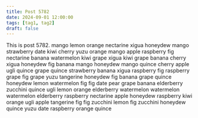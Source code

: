 ```yaml
---
title: Post 5782
date: 2024-09-01 12:00:00
tags: [tag1, tag2]
draft: false
---
```

This is post 5782.
mango
lemon
orange
nectarine
xigua
honeydew
mango
strawberry
date
kiwi
cherry
yuzu
orange
mango
apple
raspberry
fig
nectarine
banana
watermelon
kiwi
grape
xigua
kiwi
grape
banana
cherry
xigua
honeydew
fig
banana
mango
honeydew
mango
quince
cherry
apple
ugli
quince
grape
quince
strawberry
banana
xigua
raspberry
fig
raspberry
grape
fig
grape
yuzu
tangerine
honeydew
fig
banana
grape
quince
honeydew
lemon
watermelon
fig
fig
date
pear
grape
banana
elderberry
zucchini
quince
ugli
lemon
orange
elderberry
watermelon
watermelon
watermelon
elderberry
raspberry
nectarine
apple
honeydew
raspberry
kiwi
orange
ugli
apple
tangerine
fig
fig
zucchini
lemon
fig
zucchini
honeydew
quince
yuzu
date
raspberry
orange
quince
